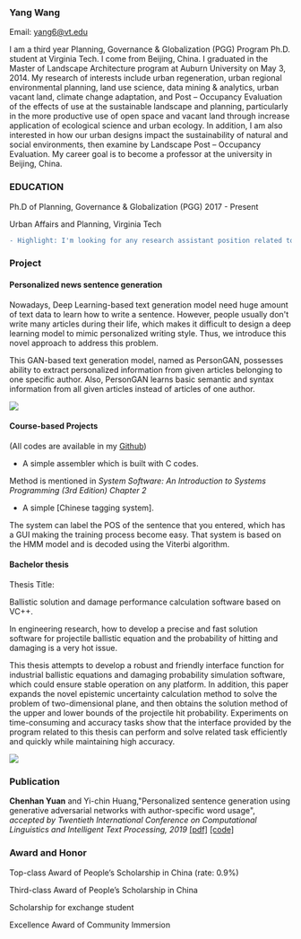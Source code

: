 ### Yang Wang

Email: yang6@vt.edu

I am a third year Planning, Governance & Globalization (PGG) Program Ph.D. student at Virginia Tech. I come from Beijing, China. I graduated in the Master of Landscape Architecture program at Auburn University on May 3, 2014. My research of interests include urban regeneration, urban regional environmental planning, land use science, data mining & analytics, urban vacant land, climate change adaptation, and Post – Occupancy Evaluation of the effects of use at the sustainable landscape and planning, particularly in the more productive use of open space and vacant land through increase application of ecological science and urban ecology. In addition, I am also interested in how our urban designs impact the sustainability of natural and social environments, then examine by Landscape Post – Occupancy Evaluation. My career goal is to become a professor at the university in Beijing, China.

### EDUCATION
Ph.D of Planning, Governance & Globalization (PGG)               2017 - Present

Urban Affairs and Planning, Virginia Tech

```diff
- Highlight: I'm looking for any research assistant position related to my experience :). Please feel free to contact me!
```

### Project
#### Personalized news sentence generation
Nowadays, Deep Learning-based text generation model need huge amount of text data to learn how to write a sentence. However, people usually don't write many articles during their life, which makes it difficult to design a deep learning model to mimic personalized writing style. Thus, we introduce this novel approach to address this problem. 

This GAN-based text generation model, named as PersonGAN, possesses ability to extract personalized information from given articles belonging to one specific author. Also, PersonGAN learns basic semantic and syntax information from all given articles instead of articles of one author.

![](https://i.ibb.co/2KR2hbn/CICLing2019.png)

#### Course-based Projects
(All codes are available in my [Github](https://github.com/chenhan97/))
+ A simple assembler which is built with C codes. 

Method is mentioned in *System Software: An Introduction to Systems Programming (3rd Edition) Chapter 2*

+ A simple [Chinese tagging system].

The system can label the POS of the sentence that you entered, which has a GUI making the training process become easy. That system is based on the HMM model and is decoded using the Viterbi algorithm.

#### Bachelor thesis

Thesis Title:

Ballistic solution and damage performance calculation software based on VC++.

In engineering research, how to develop a precise and fast solution software for projectile ballistic equation and the probability of hitting and damaging is a very hot issue. 

This thesis attempts to develop a robust and friendly interface function for industrial ballistic equations and damaging probability simulation software, which could ensure stable operation on any platform. In addition, this paper expands the novel epistemic uncertainty calculation method to solve the problem of two-dimensional plane, and then obtains the solution method of the upper and lower bounds of the projectile hit probability. Experiments on time-consuming and accuracy tasks show that the interface provided by the program related to this thesis can perform and solve related task efficiently and quickly while maintaining high accuracy.

![](https://i.ibb.co/stf4Sf8/thsis.png)

### Publication

**Chenhan Yuan** and Yi-chin Huang,"Personalized sentence generation using generative adversarial networks with author-specific word usage", *accepted by Twentieth International Conference on Computational Linguistics and Intelligent Text Processing, 2019*
[[pdf]](https://arxiv.org/pdf/1904.09442.pdf)           [[code]](https://github.com/chenhan97/PersonGAN)

### Award and Honor

Top-class Award of People’s Scholarship in China (rate: 0.9%)

Third-class Award of People’s Scholarship in China

Scholarship for exchange student

Excellence Award of Community Immersion
